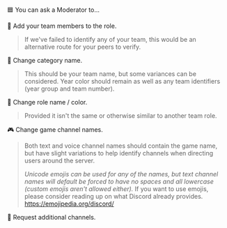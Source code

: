 🟦 You can ask a Moderator to...

👥 Add your team members to the role.
> If we've failed to identify any of your team, this would be an alternative route for your peers to verify.

📇 Change category name.
> This should be your team name, but some variances can be considered.
> Year color should remain as well as any team identifiers (year group and team number).

🎨 Change role name / color.
> Provided it isn't the same or otherwise similar to another team role.

🎮 Change game channel names.
> Both text and voice channel names should contain the game name, but have slight variations to help identify channels when directing users around the server.
> 
> *Unicode emojis can be used for any of the names, but text channel names will default be forced to have no spaces and all lowercase (custom emojis aren't allowed either).*
> If you want to use emojis, please consider reading up on what Discord already provides.
> <https://emojipedia.org/discord/>

💬 Request additional channels.